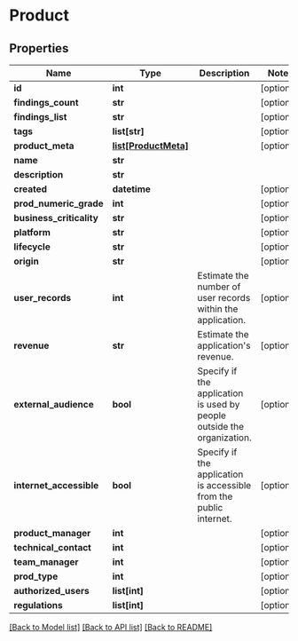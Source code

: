# Product

## Properties
Name | Type | Description | Notes
------------ | ------------- | ------------- | -------------
**id** | **int** |  | [optional] 
**findings_count** | **str** |  | [optional] 
**findings_list** | **str** |  | [optional] 
**tags** | **list[str]** |  | [optional] 
**product_meta** | [**list[ProductMeta]**](ProductMeta.md) |  | [optional] 
**name** | **str** |  | 
**description** | **str** |  | 
**created** | **datetime** |  | [optional] 
**prod_numeric_grade** | **int** |  | [optional] 
**business_criticality** | **str** |  | [optional] 
**platform** | **str** |  | [optional] 
**lifecycle** | **str** |  | [optional] 
**origin** | **str** |  | [optional] 
**user_records** | **int** | Estimate the number of user records within the application. | [optional] 
**revenue** | **str** | Estimate the application&#39;s revenue. | [optional] 
**external_audience** | **bool** | Specify if the application is used by people outside the organization. | [optional] 
**internet_accessible** | **bool** | Specify if the application is accessible from the public internet. | [optional] 
**product_manager** | **int** |  | [optional] 
**technical_contact** | **int** |  | [optional] 
**team_manager** | **int** |  | [optional] 
**prod_type** | **int** |  | [optional] 
**authorized_users** | **list[int]** |  | [optional] 
**regulations** | **list[int]** |  | [optional] 

[[Back to Model list]](../README.md#documentation-for-models) [[Back to API list]](../README.md#documentation-for-api-endpoints) [[Back to README]](../README.md)


